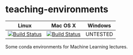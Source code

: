 # teaching-environments

|Linux|Mac OS X|Windows|
|-----|--------|-------|
|[![Build Status](https://travis-ci.org/albarji/teaching-environments.svg?branch=master)](https://travis-ci.org/albarji/teaching-environments)|[![Build Status](https://travis-ci.org/albarji/teaching-environments.svg?branch=master)](https://travis-ci.org/albarji/teaching-environments)|UNTESTED|

Some conda environments for Machine Learning lectures.

